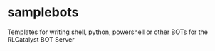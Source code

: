 # samplebots
Templates for writing shell, python, powershell or other BOTs for the RLCatalyst BOT Server
